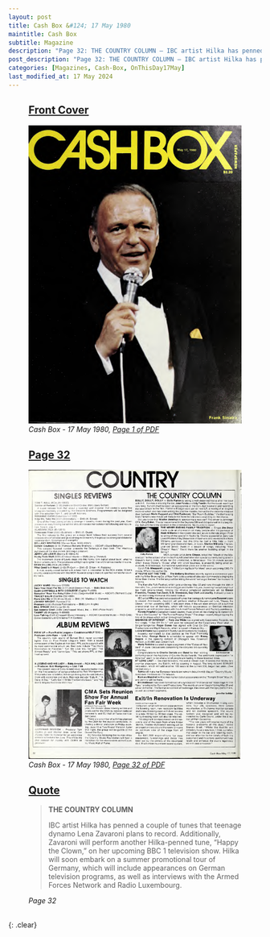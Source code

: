 ```yaml
---
layout: post
title: Cash Box &#124; 17 May 1980
maintitle: Cash Box
subtitle: Magazine
description: "Page 32: THE COUNTRY COLUMN — IBC artist Hilka has penned a couple of tunes that teenage dynamo Lena Zavaroni plans to record."
post_description: "Page 32: THE COUNTRY COLUMN — IBC artist Hilka has penned a couple of tunes that teenage dynamo Lena Zavaroni plans to record."
categories: [Magazines, Cash-Box, OnThisDay17May]
last_modified_at: 17 May 2024
---
```


<figure class="fig1">
<h2 id="infobox1"><a href="#infobox1">Front Cover</a></h2>
<a href="/assets/images/magazines/cash-box/1980-05-17-01-cash-box.png"><img src="/assets/images/magazines/cash-box/1980-05-17-01-cash-box.png" class="full-width zoom-in" /></a>
<cite>Cash Box - 17 May 1980, <a class="external-link" href="https://www.worldradiohistory.com/Archive-All-Music/Cash-Box/80s/1980/CB-1980-05-17.pdf">Page 1 of PDF</a></cite>
</figure>

<figure class="fig2">
<h2 id="infobox2"><a href="#infobox2">Page 32</a></h2>
<a href="/assets/images/magazines/cash-box/1980-05-17-32-cash-box.png"><img src="/assets/images/magazines/cash-box/1980-05-17-32-cash-box.png" class="full-width zoom-in" /></a>
<cite>Cash Box - 17 May 1980, <a class="external-link" href="https://www.worldradiohistory.com/Archive-All-Music/Cash-Box/80s/1980/CB-1980-05-17.pdf#page=32">Page 32 of PDF</a></cite>
</figure>

<figure class="fig3">
<h2 id="infobox3"><a href="#infobox3">Quote</a></h2>
<blockquote>
<p><strong>THE COUNTRY COLUMN</strong></p>
<p>IBC artist Hilka has penned a couple of tunes that teenage dynamo Lena Zavaroni plans to record. Additionally, Zavaroni will perform another Hilka-penned tune, “Happy the Clown,” on her upcoming BBC 1 television show. Hilka will soon embark on a summer promotional tour of Germany, which will include appearances on German television programs, as well as interviews with the Armed Forces Network and Radio Luxembourg.</p>
</blockquote>
<cite>Page 32</cite>
</figure>

<br />{: .clear}

